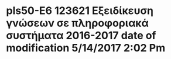 ﻿# pls50-E6 123621 Εξειδίκευση γνώσεων σε πληροφοριακά συστήματα 2016-2017 date of modification 5/14/2017 2:02 Pm

